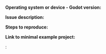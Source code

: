 <!--
README: Incompatibilities and broken features in the current master branch / 3.0-alpha
are known and expected due to important refactoring work, so no need to report them for now. Thanks!
-->

**Operating system or device - Godot version:**


**Issue description:**
<!-- What happened, and what was expected. -->


**Steps to reproduce:**


**Link to minimal example project:**
<!-- Optional but very welcome. You can drag and drop a zip archive to upload it. -->:
